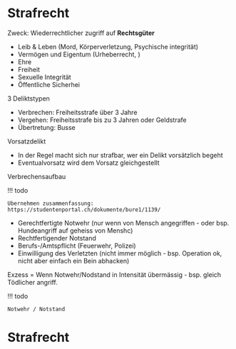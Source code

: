 # Strafrecht

Zweck: Wiederrechtlicher zugriff auf **Rechtsgüter**

* Leib & Leben (Mord, Körperverletzung, Psychische integrität)
* Vermögen und Eigentum (Urheberrecht, )
* Ehre
* Freiheit
* Sexuelle Integrität
* Öffentliche Sicherhei

3 Deliktstypen

* Verbrechen: Freiheitsstrafe über 3 Jahre
* Vergehen: Freiheitsstrafe bis zu 3 Jahren oder Geldstrafe
* Übertretung: Busse

Vorsatzdelikt

* In der Regel macht sich nur strafbar, wer ein Delikt vorsätzlich begeht
* Eventualvorsatz wird dem Vorsatz gleichgestellt


Verbrechensaufbau


!!! todo

    Übernehmen zusammenfassung:  https://studentenportal.ch/dokumente/bure1/1139/

* Gerechtfertigte Notwehr (nur wenn von Mensch angegriffen - oder bsp. Hundeangriff auf geheiss von Menshc)
* Rechtfertigender Notstand
* Berufs-/Amtspflicht (Feuerwehr, Polizei)
* Einwilligung des Verletzten (nicht immer möglich - bsp. Operation ok, nicht aber einfach ein Bein abhacken)

Exzess = Wenn Notwehr/Nodstand in Intensität übermässig - bsp. gleich Tödlicher angriff.

!!! todo

    Notwehr / Notstand

# Strafrecht
